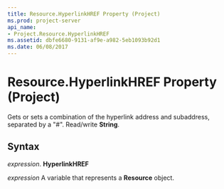 ```yaml
---
title: Resource.HyperlinkHREF Property (Project)
ms.prod: project-server
api_name:
- Project.Resource.HyperlinkHREF
ms.assetid: dbfe6680-9131-af9e-a982-5eb1093b92d1
ms.date: 06/08/2017
---
```



# Resource.HyperlinkHREF Property (Project)

Gets or sets a combination of the hyperlink address and subaddress, separated by a "#". Read/write **String**.


## Syntax

 _expression_. **HyperlinkHREF**

 _expression_ A variable that represents a **Resource** object.


